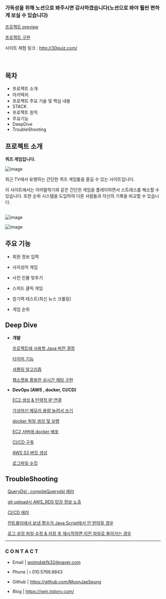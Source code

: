 
### 가독성을 위해 노션으로 봐주시면 감사하겠습니다(노션으로 봐야 훨씬 편하게 보실 수 있습니다)
[프로젝트 preview ](https://www.notion.so/Project-QuizShow-b49dc7c1b6af4e328fbb8d3872e5d281?pvs=21) <br>

[프로젝트 구현](https://www.notion.so/30-V1-aac81e2f51d7459a896276e2f528b225?pvs=21)

사이트 체험 링크 : http://30quiz.com/
<br><br><br>


## 목차
- 프로젝트 소개
- 아키텍처
- 프로젝트 주요 기술 및 핵심 내용
- STACK
- 프로젝트 원칙
- 주요기능
- DeepDive
- TroubleShooting




## 프로젝트 소개

**퀴즈 게임입니다.**

![image](https://github.com/MoonJaeSeung/QuizShow/assets/108584477/5fd66204-c1e0-4224-9b11-ed0b30906841)



최근 TV에서 유행하는 간단한 퀴즈 게임들을 즐길 수 있는 사이트입니다.

이 사이트에서는 이어말하기와 같은 간단한 게임을 플레이하면서 스트레스를 해소할 수 있습니다. 또한 순위 시스템을 도입하여 다른 사람들과 자신의 기록을 비교할 수 있습니다.<br><br>


![image](https://github.com/MoonJaeSeung/QuizShow/assets/108584477/98db2d2f-44f1-49c5-9697-a765f021dbf5)



![image](https://github.com/MoonJaeSeung/QuizShow/assets/108584477/4bfc88a6-eb5f-4556-9b0e-03b310b684af)





## **주요 기능**

- 회원 정보 입력
  
- 사자성어 게임

- 사진 인물 맞추기

- 스피드 클릭 게임

- 암기력 테스트(최신 뉴스 크롤링)  

- 게임 순위 <br>


## **Deep Dive**

- **개발**
    
    
    
    [프로젝트에 사용할 Java 버전 결정](https://iwin.tistory.com/115)
    
    
    [타이머 기능](https://iwin.tistory.com/113)
    
   
    [셔플링 알고리즘](https://iwin.tistory.com/114)


    [웹소켓을 활용한 실시간 채팅 구현](https://iwin.tistory.com/134)




    
- **DevOps (AWS , docker, CI/CD)**
    
   
    
  [EC2 생성 & 탄력적 IP 연결](https://iwin.tistory.com/102)
    
    
    
  [가상머신 메모리 용량 늘려서 쓰기](https://iwin.tistory.com/105)
    
    
    
  [docker 파일 생성 및 실행](https://iwin.tistory.com/107)
    
    
    
  [EC2 서버에 docker 배포](https://iwin.tistory.com/108)
    
    
    
  [CI/CD 구축](https://iwin.tistory.com/109)
    


  [AWS S3 버킷 생성](https://iwin.tistory.com/119)

  [로그파일 수집](https://iwin.tistory.com/137)


## TroubleShooting

&nbsp;&nbsp;[QueryDsl : compileQuerydsl 에러](https://iwin.tistory.com/110)

&nbsp;&nbsp;[git upload시 AWS_RDS 민감 정보 노출](https://iwin.tistory.com/116)

&nbsp;&nbsp;[CI/CD 에러](https://iwin.tistory.com/118)

&nbsp;&nbsp;[컨트롤러에서 보낸 함수가 Java Script에서 안 받아질 경우](https://iwin.tistory.com/122)

&nbsp;&nbsp;[로그 설정 파일 수정 & 저장 후 재시작하면 이전 파일로 돌아가는 경우](https://iwin.tistory.com/138)


---

### **C O N T A C T**

- Email | wotmdskfk32@naver.com
- Phone | 📞 010.5766.8843

- Github | https://github.com/MoonJaeSeung
- Blog | https://iwin.tistory.com/





